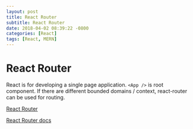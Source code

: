 ```yaml
---
layout: post
title: React Router
subtitle: React Router
date: 2018-04-02 08:39:22 -0800
categories: [React]
tags: [React, MERN]
---
```


# React Router

React is for developing a single page application. `<App />` is root component. If there are different bounded domains / context, react-router can be used for routing.

[React Router](https://github.com/ReactTraining/react-router)

[React Router docs](https://reacttraining.com/react-router/web/guides/philosophy)
